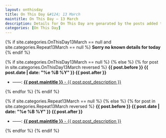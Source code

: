 ```yaml
---
layout: onthisday
title: On This Day &#124; 13 March
maintitle: On This Day — 13 March
description: Details for On This Day are genarated by the posts added to the website so the content is subject to changes/updates over time.
categories: [On This Day]
---
```


{% if site.categories.OnThisDay13March == null and site.categories.Repeat13March == null %}
<strong>Sorry no known details for today</strong>
{% endif %}

{% if site.categories.OnThisDay13March == null %}
{% else %}
{% for post in site.categories.OnThisDay13March reversed %}
<strong>{{ post.before }} {{ post.date | date: "%e %B %Y" }} {{ post.after }}</strong>
<ul>
<li> ——: <a href="{{ post.url }}"><strong>{{ post.maintitle }}</strong> - {{ post.post_description }}</a></li>
</ul>
{% endfor %}
{% endif %}

{% if site.categories.Repeat13March == null %}
{% else %}
{% for post in site.categories.Repeat13March reversed %}
<strong>{{ post.before }} {{ post.date | date: "%e %B %Y" }} {{ post.after }}</strong>
<ul>
<li> ——: <a href="{{ post.url }}"><strong>{{ post.maintitle }}</strong> - {{ post.post_description }}</a></li>
</ul>
{% endfor %}
{% endif %}
